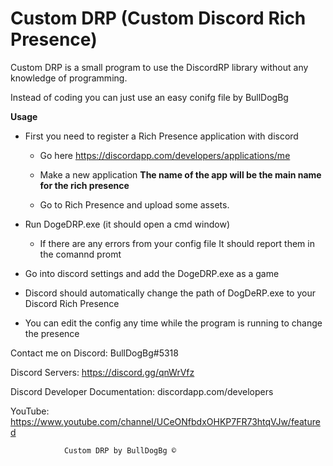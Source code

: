 # Custom DRP (Custom Discord Rich Presence)

Custom DRP is a small program to use the DiscordRP library without any knowledge of programming.

Instead of coding you can just use an easy conifg file
 by BullDogBg


**Usage**

- First you need to register a Rich Presence application with discord
     
	- Go here https://discordapp.com/developers/applications/me
     
	- Make a new application **The name of the app will be the main name for the rich presence**

	- Go to Rich Presence and upload some assets.
- Run DogeDRP.exe (it should open a cmd window)
    
	-  If there are any errors from your config file It should report them in the comannd promt
- Go into discord settings and add the DogeDRP.exe as a game

- Discord should automatically change the path of DogDeRP.exe to your Discord Rich Presence


- You can edit the config any time while the program is running to change the presence


Contact me on Discord: BullDogBg#5318

Discord Servers: https://discord.gg/qnWrVfz

Discord Developer Documentation: discordapp.com/developers

YouTube: https://www.youtube.com/channel/UCeONfbdxOHKP7FR73htqVJw/featured


				Custom DRP by BullDogBg ©



